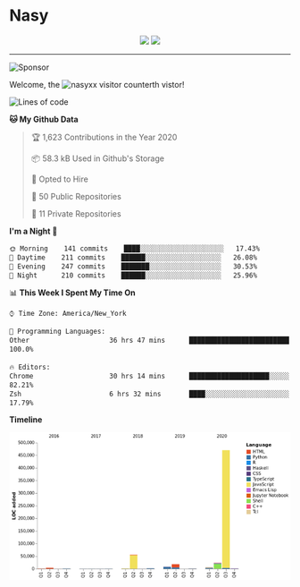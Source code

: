 # Nasy

<p align="center">
<img height="200" src="https://github-readme-stats.vercel.app/api?username=nasyxx&count_private=true&show_icons=true&theme=dracula&include_all_commits=true"/>
<img height="200" src="https://github-readme-stats.vercel.app/api/top-langs/?username=nasyxx&theme=dracula&hide=html,jupyter+notebook&count_private=true&show_icons=true"/>
</p>
  
----------------

![Sponsor](https://img.shields.io/static/v1.svg?label=Sponsor&message=%E2%9D%A4&logo=GitHub&style=flat&color=pink)
 
Welcome, the ![nasyxx visitor counter](https://count.getloli.com/get/@nasyxx?theme=rule34)th vistor!
 
<!--START_SECTION:waka-->
![Lines of code](https://img.shields.io/badge/From%20Hello%20World%20I%27ve%20Written-16.8%20million%20lines%20of%20code-blue)

**🐱 My Github Data** 

> 🏆 1,623 Contributions in the Year 2020
 > 
> 📦 58.3 kB Used in Github's Storage 
 > 
> 💼 Opted to Hire
 > 
> 📜 50 Public Repositories
 > 
> 🔑 11 Private Repositories 

**I'm a Night 🦉** 

```text
🌞 Morning    141 commits    ████░░░░░░░░░░░░░░░░░░░░░   17.43% 
🌆 Daytime    211 commits    ██████░░░░░░░░░░░░░░░░░░░   26.08% 
🌃 Evening    247 commits    ███████░░░░░░░░░░░░░░░░░░   30.53% 
🌙 Night      210 commits    ██████░░░░░░░░░░░░░░░░░░░   25.96%

```


📊 **This Week I Spent My Time On** 

```text
⌚︎ Time Zone: America/New_York

💬 Programming Languages: 
Other                    36 hrs 47 mins      █████████████████████████   100.0%

🔥 Editors: 
Chrome                   30 hrs 14 mins      ████████████████████░░░░░   82.21% 
Zsh                      6 hrs 32 mins       ████░░░░░░░░░░░░░░░░░░░░░   17.79%

```

**Timeline**

![Chart not found](https://github.com/nasyxx/nasyxx/blob/master/charts/bar_graph.png) 


<!--END_SECTION:waka-->

<!-- ![visitors](https://visitor-badge.laobi.icu/badge?page_id=nasyxx.nasyxx) -->
